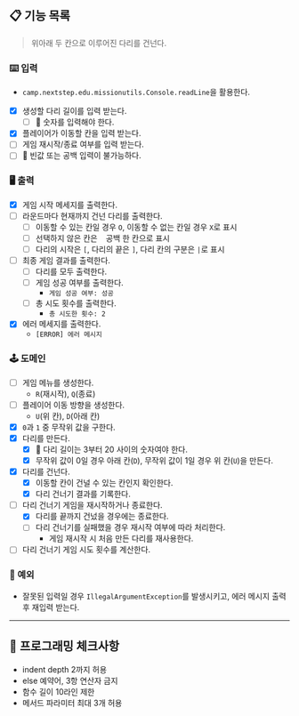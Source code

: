 ## 📋 기능 목록

> 위아래 두 칸으로 이루어진 다리를 건넌다.

### ⌨️ 입력

- `camp.nextstep.edu.missionutils.Console.readLine`을 활용한다.
- [x] 생성할 다리 길이를 입력 받는다.
    - [ ] 🧨 숫자를 입력해야 한다.
- [x] 플레이어가 이동할 칸을 입력 받는다.
- [ ] 게임 재시작/종료 여부를 입력 받는다.
- [ ] 🧨 빈값 또는 공백 입력이 불가능하다.

### 🖥 출력

- [x] 게임 시작 메세지를 출력한다.
- [ ] 라운드마다 현재까지 건넌 다리를 출력한다.
    - [ ] 이동할 수 있는 칸일 경우 `O`, 이동할 수 없는 칸일 경우 `X`로 표시
    - [ ] 선택하지 않은 칸은 ` ` 공백 한 칸으로 표시
    - [ ] 다리의 시작은 `[`, 다리의 끝은 `]`, 다리 칸의 구분은 ` | `로 표시
- [ ] 최종 게임 결과를 출력한다.
    - [ ] 다리를 모두 출력한다.
    - [ ] 게임 성공 여부를 출력한다.
        - `게임 성공 여부: 성공`
    - [ ] 총 시도 횟수를 출력한다.
        - `총 시도한 횟수: 2`
- [x] 에러 메세지를 출력한다.
    - `[ERROR] 에러 메시지`

### 🕹️ 도메인

- [ ] 게임 메뉴를 생성한다.
    - `R`(재시작), `Q`(종료)
- [ ] 플레이어 이동 방향을 생성한다.
    - `U`(위 칸), `D`(아래 칸)
- [x] `0`과 `1` 중 무작위 값을 구한다.
- [x] 다리를 만든다.
    - [x] 🧨 다리 길이는 3부터 20 사이의 숫자여야 한다.
    - [x] 무작위 값이 0일 경우 아래 칸(`D`), 무작위 값이 1일 경우 위 칸(`U`)을 만든다.
- [x] 다리를 건넌다.
    - [x] 이동할 칸이 건널 수 있는 칸인지 확인한다.
    - [x] 다리 건너기 결과를 기록한다.
- [ ] 다리 건너기 게임을 재시작하거나 종료한다.
    - [x] 다리를 끝까지 건넜을 경우에는 종료한다.
    - [ ] 다리 건너기를 실패했을 경우 재시작 여부에 따라 처리한다.
        - 게임 재시작 시 처음 만든 다리를 재사용한다.
- [ ] 다리 건너기 게임 시도 횟수를 계산한다.

### 🧨 예외

- 잘못된 입력일 경우 `IllegalArgumentException`를 발생시키고, 에러 메시지 출력 후 재입력 받는다.

---

## 🏁 프로그래밍 체크사항

- indent depth 2까지 허용
- else 예약어, 3항 연산자 금지
- 함수 길이 10라인 제한
- 메서드 파라미터 최대 3개 허용
